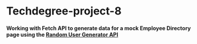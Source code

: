 # Techdegree-project-8
#### Working with Fetch API to generate data for a mock Employee Directory page using the [Random User Generator API](https://randomuser.me/)

